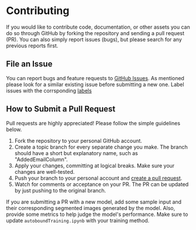 Contributing
============

If you would like to contribute code, documentation, or other assets you can do so through GitHub by forking the repository and sending a pull request (PR). You can also simply report issues (bugs), but please search for any previous reports first.

File an Issue
-------------
You can report bugs and feature requests to [GitHub Issues](https://github.com/BBloggsbott/autobound/issues). As mentioned please look for a similar existing issue before submitting a new one.
Label issues with the corrsponding [labels](https://github.com/BBloggsbott/autobound/labels)

How to Submit a Pull Request
----------------------------
Pull requests are highly appreciated! Please follow the simple guidelines below.

1. Fork the repository to your personal GitHub account.
1. Create a topic branch for every separate change you make. The branch should have a short but explanatory name, such as "AddedEmailColumn".
1. Apply your changes, committing at logical breaks. Make sure your changes are well-tested.
1. Push your branch to your personal account and [create a pull request](https://help.github.com/articles/using-pull-requests/).
1. Watch for comments or acceptance on your PR. The PR can be updated by just pushing to the original branch.

If you are submitting a PR with a new model, add some sample input and their corresponding segmented images generated by the model. Also, provide some metrics to help judge the model's performance. Make sure to update `autoboundTraining.ipynb` with your training method.
